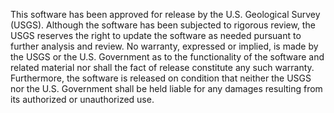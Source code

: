 This software has been approved for release by the U.S. Geological Survey (USGS). 
Although the software has been subjected to rigorous review, the USGS reserves the 
right to update the software as needed pursuant to further analysis and review. No 
warranty, expressed or implied, is made by the USGS or the U.S. Government as to the 
functionality of the software and related material nor shall the fact of release 
constitute any such warranty. Furthermore, the software is released on condition that 
neither the USGS nor the U.S. Government shall be held liable for any damages resulting 
from its authorized or unauthorized use.